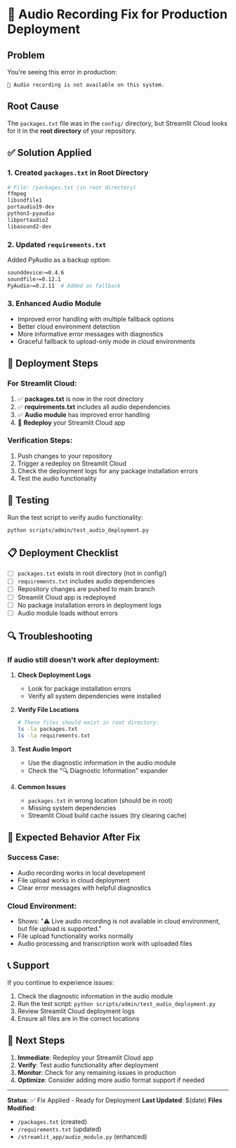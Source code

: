 # 🎵 Audio Recording Fix for Production Deployment

## Problem
You're seeing this error in production:
```
🚫 Audio recording is not available on this system.
```

## Root Cause
The `packages.txt` file was in the `config/` directory, but Streamlit Cloud looks for it in the **root directory** of your repository.

## ✅ Solution Applied

### 1. Created `packages.txt` in Root Directory
```bash
# File: /packages.txt (in root directory)
ffmpeg
libsndfile1
portaudio19-dev
python3-pyaudio
libportaudio2
libasound2-dev
```

### 2. Updated `requirements.txt`
Added PyAudio as a backup option:
```bash
sounddevice>=0.4.6
soundfile>=0.12.1
PyAudio>=0.2.11  # Added as fallback
```

### 3. Enhanced Audio Module
- Improved error handling with multiple fallback options
- Better cloud environment detection
- More informative error messages with diagnostics
- Graceful fallback to upload-only mode in cloud environments

## 🚀 Deployment Steps

### For Streamlit Cloud:
1. ✅ **packages.txt** is now in the root directory
2. ✅ **requirements.txt** includes all audio dependencies
3. ✅ **Audio module** has improved error handling
4. 🔄 **Redeploy** your Streamlit Cloud app

### Verification Steps:
1. Push changes to your repository
2. Trigger a redeploy on Streamlit Cloud
3. Check the deployment logs for any package installation errors
4. Test the audio functionality

## 🧪 Testing

Run the test script to verify audio functionality:
```bash
python scripts/admin/test_audio_deployment.py
```

## 📋 Deployment Checklist

- [ ] `packages.txt` exists in root directory (not in config/)
- [ ] `requirements.txt` includes audio dependencies
- [ ] Repository changes are pushed to main branch
- [ ] Streamlit Cloud app is redeployed
- [ ] No package installation errors in deployment logs
- [ ] Audio module loads without errors

## 🔍 Troubleshooting

### If audio still doesn't work after deployment:

1. **Check Deployment Logs**
   - Look for package installation errors
   - Verify all system dependencies were installed

2. **Verify File Locations**
   ```bash
   # These files should exist in root directory:
   ls -la packages.txt
   ls -la requirements.txt
   ```

3. **Test Audio Import**
   - Use the diagnostic information in the audio module
   - Check the "🔍 Diagnostic Information" expander

4. **Common Issues**
   - `packages.txt` in wrong location (should be in root)
   - Missing system dependencies
   - Streamlit Cloud build cache issues (try clearing cache)

## 🎯 Expected Behavior After Fix

### Success Case:
- Audio recording works in local development
- File upload works in cloud deployment
- Clear error messages with helpful diagnostics

### Cloud Environment:
- Shows: "⚠️ Live audio recording is not available in cloud environment, but file upload is supported."
- File upload functionality works normally
- Audio processing and transcription work with uploaded files

## 📞 Support

If you continue to experience issues:
1. Check the diagnostic information in the audio module
2. Run the test script: `python scripts/admin/test_audio_deployment.py`
3. Review Streamlit Cloud deployment logs
4. Ensure all files are in the correct locations

## 🔄 Next Steps

1. **Immediate**: Redeploy your Streamlit Cloud app
2. **Verify**: Test audio functionality after deployment
3. **Monitor**: Check for any remaining issues in production
4. **Optimize**: Consider adding more audio format support if needed

---

**Status**: ✅ Fix Applied - Ready for Deployment
**Last Updated**: $(date)
**Files Modified**: 
- `/packages.txt` (created)
- `/requirements.txt` (updated)
- `/streamlit_app/audio_module.py` (enhanced)